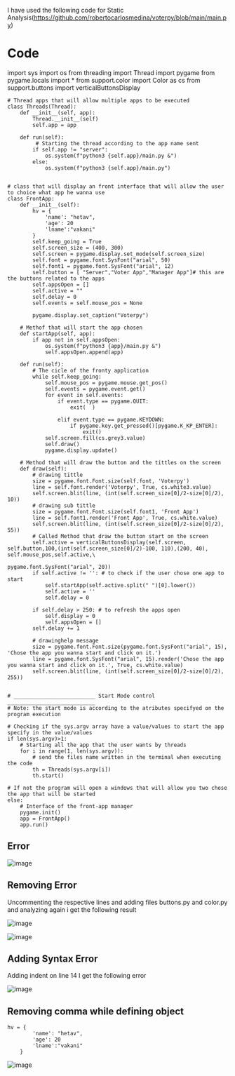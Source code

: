 I have used the following code for Static Analysis(https://github.com/robertocarlosmedina/voterpy/blob/main/main.py)

<h1>Code</h1>
    import sys
    import os
    from threading import Thread
    import pygame
    from pygame.locals import *
    from support.color import Color as cs
    from support.buttons import verticalButtonsDisplay  


    # Thread apps that will allow multiple apps to be executed
    class Threads(Thread):
        def __init__(self, app):
            Thread.__init__(self)
            self.app = app

        def run(self):
             # Starting the thread according to the app name sent
            if self.app != "server":
                os.system(f"python3 {self.app}/main.py &")
            else:
                os.system(f"python3 {self.app}/main.py")


    # class that will display an front interface that will allow the user to choice what app he wanna use
    class FrontApp:
        def __init__(self):
            hv = {
                'name': "hetav",
                'age': 20
                'lname':"vakani"
            }
            self.keep_going = True
            self.screen_size = (400, 300)
            self.screen = pygame.display.set_mode(self.screen_size)
            self.font = pygame.font.SysFont("arial", 50)
            self.font1 = pygame.font.SysFont("arial", 12)
            self.button = [ "Server","Voter App","Manager App"]# this are the buttons related to the apps
            self.appsOpen = []
            self.active = ""
            self.delay = 0
            self.events = self.mouse_pos = None

            pygame.display.set_caption("Voterpy")

        # Methof that will start the app chosen
        def startApp(self, app):
            if app not in self.appsOpen:
                os.system(f"python3 {app}/main.py &")
                self.appsOpen.append(app)

        def run(self):
            # The cicle of the fronty application
            while self.keep_going:
                self.mouse_pos = pygame.mouse.get_pos()
                self.events = pygame.event.get()
                for event in self.events:
                    if event.type == pygame.QUIT:
                        exit(  )

                    elif event.type == pygame.KEYDOWN:
                        if pygame.key.get_pressed()[pygame.K_KP_ENTER]:
                            exit()
                self.screen.fill(cs.grey3.value)
                self.draw()
                pygame.display.update()

        # Method that will draw the button and the tittles on the screen
        def draw(self):
            # drawing tittle
            size = pygame.font.Font.size(self.font, 'Voterpy')
            line = self.font.render('Voterpy', True, cs.white3.value)
            self.screen.blit(line, (int(self.screen_size[0]/2-size[0]/2), 10))
            # drawing sub tittle
            size = pygame.font.Font.size(self.font1, 'Front App')
            line = self.font1.render('Front App', True, cs.white.value)
            self.screen.blit(line, (int(self.screen_size[0]/2-size[0]/2), 55))
            # Called Method that draw the button start on the screen
            self.active = verticalButtonsDisplay(self.screen, self.button,100,(int(self.screen_size[0]/2)-100, 110),(200, 40), self.mouse_pos,self.active,\
                                                pygame.font.SysFont("arial", 20))
            if self.active != '': # to check if the user chose one app to start
                self.startApp(self.active.split(" ")[0].lower())
                self.active = ''
                self.delay = 0

            if self.delay > 250: # to refresh the apps open
                self.display = 0
                self.appsOpen = []
            self.delay += 1

            # drawinghelp message
            size = pygame.font.Font.size(pygame.font.SysFont("arial", 15), 'Chose the app you wanna start and click on it.')
            line = pygame.font.SysFont("arial", 15).render('Chose the app you wanna start and click on it.', True, cs.white.value)
            self.screen.blit(line, (int(self.screen_size[0]/2-size[0]/2), 255))


    # __________________________ Start Mode control ____________________________
    # Note: the start mode is according to the atributes specifyed on the program execution 

    # Checking if the sys.argv array have a value/values to start the app specify in the value/values
    if len(sys.argv)>1:
        # Starting all the app that the user wants by threads
        for i in range(1, len(sys.argv)):
            # send the files name written in the terminal when executing the code
            th = Threads(sys.argv[i]) 
            th.start()

    # If not the program will open a windows that will allow you two chose the app that will be started
    else:
        # Interface of the front-app manager
        pygame.init()
        app = FrontApp()
        app.run()
        
        
## Error

![image](https://user-images.githubusercontent.com/75675477/227494973-82d3005e-bc93-4629-87bd-656accac0739.png)

## Removing Error
Uncommenting the respective lines and adding files buttons.py and color.py and analyzing again i get the following result

![image](https://user-images.githubusercontent.com/75675477/227496685-ddb50315-a634-4520-bae6-26b46a7dc2df.png)

![image](https://user-images.githubusercontent.com/75675477/227496760-1f305c36-ee54-4c20-baed-8d96e3a376e0.png)

## Adding Syntax Error

Adding indent on line 14 I get the following error

![image](https://user-images.githubusercontent.com/75675477/227497213-b111d4fa-513e-40fa-8c8f-7cd2b468cfbf.png)

## Removing comma while defining object
    hv = {
            'name': "hetav",
            'age': 20
            'lname':"vakani"
        }
        
![image](https://user-images.githubusercontent.com/75675477/227497912-4ff40c93-fefe-4836-a845-75dc7220f5cf.png)
